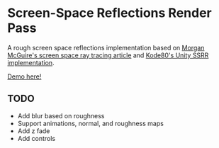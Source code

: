 # Screen-Space Reflections Render Pass

A rough screen space reflections implementation based on [Morgan McGuire's screen space ray tracing article](http://casual-effects.blogspot.com/2014/08/screen-space-ray-tracing.html) and [Kode80's Unity SSRR implementation](https://github.com/kode80/kode80SSR).

[Demo here!](https://gkjohnson.github.io/threejs-sandbox/screenSpaceReflectionsPass/)

## TODO
- Add blur based on roughness
- Support animations, normal, and roughness maps
- Add z fade
- Add controls
